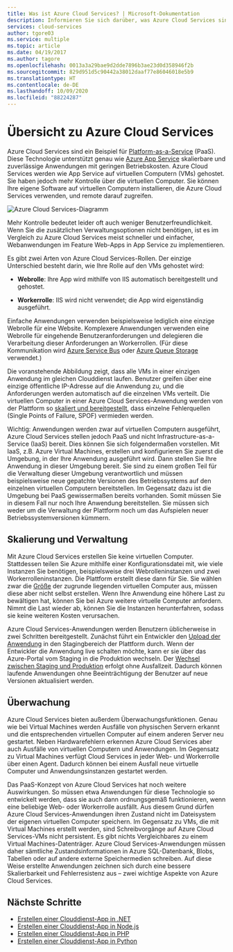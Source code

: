 ```yaml
---
title: Was ist Azure Cloud Services? | Microsoft-Dokumentation
description: Informieren Sie sich darüber, was Azure Cloud Services sind, insbesondere darüber, dass sie für die Unterstützung von Anwendungen konzipiert wurden, die skalierbar, zuverlässig und kostengünstig zu betreiben sind.
services: cloud-services
author: tgore03
ms.service: multiple
ms.topic: article
ms.date: 04/19/2017
ms.author: tagore
ms.openlocfilehash: 0013a3a29bae9d2dde7896b3ae23d0d358946f2b
ms.sourcegitcommit: 829d951d5c90442a38012daaf77e86046018e5b9
ms.translationtype: HT
ms.contentlocale: de-DE
ms.lasthandoff: 10/09/2020
ms.locfileid: "88224287"
---
```

# <a name="overview-of-azure-cloud-services"></a>Übersicht zu Azure Cloud Services
Azure Cloud Services sind ein Beispiel für [Platform-as-a-Service](https://azure.microsoft.com/overview/what-is-paas/) (PaaS). Diese Technologie unterstützt genau wie [Azure App Service](../app-service/overview.md) skalierbare und zuverlässige Anwendungen mit geringen Betriebskosten. Azure Cloud Services werden wie App Service auf virtuellen Computern (VMs) gehostet. Sie haben jedoch mehr Kontrolle über die virtuellen Computer. Sie können Ihre eigene Software auf virtuellen Computern installieren, die Azure Cloud Services verwenden, und remote darauf zugreifen.

![Azure Cloud Services-Diagramm](./media/cloud-services-choose-me/diagram.png)

Mehr Kontrolle bedeutet leider oft auch weniger Benutzerfreundlichkeit. Wenn Sie die zusätzlichen Verwaltungsoptionen nicht benötigen, ist es im Vergleich zu Azure Cloud Services meist schneller und einfacher, Webanwendungen im Feature Web-Apps in App Service zu implementieren.

Es gibt zwei Arten von Azure Cloud Services-Rollen. Der einzige Unterschied besteht darin, wie Ihre Rolle auf den VMs gehostet wird:

* **Webrolle**: Ihre App wird mithilfe von IIS automatisch bereitgestellt und gehostet.

* **Workerrolle**: IIS wird nicht verwendet; die App wird eigenständig ausgeführt.

Einfache Anwendungen verwenden beispielsweise lediglich eine einzige Webrolle für eine Website. Komplexere Anwendungen verwenden eine Webrolle für eingehende Benutzeranforderungen und delegieren die Verarbeitung dieser Anforderungen an Workerrollen. (Für diese Kommunikation wird [Azure Service Bus](../service-bus-messaging/service-bus-messaging-overview.md) oder [Azure Queue Storage](../storage/common/storage-introduction.md) verwendet.)

Die voranstehende Abbildung zeigt, dass alle VMs in einer einzigen Anwendung im gleichen Clouddienst laufen. Benutzer greifen über eine einzige öffentliche IP-Adresse auf die Anwendung zu, und die Anforderungen werden automatisch auf die einzelnen VMs verteilt. Die virtuellen Computer in einer Azure Cloud Services-Anwendung werden von der Plattform so [skaliert und bereitgestellt](cloud-services-how-to-scale-portal.md), dass einzelne Fehlerquellen (Single Points of Failure, SPOF) vermieden werden.

Wichtig: Anwendungen werden zwar auf virtuellen Computern ausgeführt, Azure Cloud Services stellen jedoch PaaS und nicht Infrastructure-as-a-Service (IaaS) bereit. Dies können Sie sich folgendermaßen vorstellen. Mit IaaS, z.B. Azure Virtual Machines, erstellen und konfigurieren Sie zuerst die Umgebung, in der Ihre Anwendung ausgeführt wird. Dann stellen Sie Ihre Anwendung in dieser Umgebung bereit. Sie sind zu einem großen Teil für die Verwaltung dieser Umgebung verantwortlich und müssen beispielsweise neue gepatchte Versionen des Betriebssystems auf den einzelnen virtuellen Computern bereitstellen. Im Gegensatz dazu ist die Umgebung bei PaaS gewissermaßen bereits vorhanden. Somit müssen Sie in diesem Fall nur noch Ihre Anwendung bereitstellen. Sie müssen sich weder um die Verwaltung der Plattform noch um das Aufspielen neuer Betriebssystemversionen kümmern.

## <a name="scaling-and-management"></a>Skalierung und Verwaltung
Mit Azure Cloud Services erstellen Sie keine virtuellen Computer. Stattdessen teilen Sie Azure mithilfe einer Konfigurationsdatei mit, wie viele Instanzen Sie benötigen, beispielsweise drei Webrolleninstanzen und zwei Workerrolleninstanzen. Die Plattform erstellt diese dann für Sie. Sie wählen zwar die [Größe](cloud-services-sizes-specs.md) der zugrunde liegenden virtuellen Computer aus, müssen diese aber nicht selbst erstellen. Wenn Ihre Anwendung eine höhere Last zu bewältigen hat, können Sie bei Azure weitere virtuelle Computer anfordern. Nimmt die Last wieder ab, können Sie die Instanzen herunterfahren, sodass sie keine weiteren Kosten verursachen.

Azure Cloud Services-Anwendungen werden Benutzern üblicherweise in zwei Schritten bereitgestellt. Zunächst führt ein Entwickler den [Upload der Anwendung](cloud-services-how-to-create-deploy-portal.md) in den Stagingbereich der Plattform durch. Wenn der Entwickler die Anwendung live schalten möchte, kann er sie über das Azure-Portal vom Staging in die Produktion wechseln. Der [Wechsel zwischen Staging und Produktion](cloud-services-how-to-manage-portal.md#swap-deployments-to-promote-a-staged-deployment-to-production) erfolgt ohne Ausfallzeit. Dadurch können laufende Anwendungen ohne Beeinträchtigung der Benutzer auf neue Versionen aktualisiert werden.

## <a name="monitoring"></a>Überwachung
Azure Cloud Services bieten außerdem Überwachungsfunktionen. Genau wie bei Virtual Machines werden Ausfälle von physischen Servern erkannt und die entsprechenden virtuellen Computer auf einem anderen Server neu gestartet. Neben Hardwarefehlern erkennen Azure Cloud Services aber auch Ausfälle von virtuellen Computern und Anwendungen. Im Gegensatz zu Virtual Machines verfügt Cloud Services in jeder Web- und Workerrolle über einen Agent. Dadurch können bei einem Ausfall neue virtuelle Computer und Anwendungsinstanzen gestartet werden.

Das PaaS-Konzept von Azure Cloud Services hat noch weitere Auswirkungen. So müssen etwa Anwendungen für diese Technologie so entwickelt werden, dass sie auch dann ordnungsgemäß funktionieren, wenn eine beliebige Web- oder Workerrolle ausfällt. Aus diesem Grund dürfen Azure Cloud Services-Anwendungen ihren Zustand nicht im Dateisystem der eigenen virtuellen Computer speichern. Im Gegensatz zu VMs, die mit Virtual Machines erstellt werden, sind Schreibvorgänge auf Azure Cloud Services-VMs nicht persistent. Es gibt nichts Vergleichbares zu einem Virtual Machines-Datenträger. Azure Cloud Services-Anwendungen müssen daher sämtliche Zustandsinformationen in Azure SQL-Datenbank, Blobs, Tabellen oder auf andere externe Speichermedien schreiben. Auf diese Weise erstellte Anwendungen zeichnen sich durch eine bessere Skalierbarkeit und Fehlerresistenz aus – zwei wichtige Aspekte von Azure Cloud Services.

## <a name="next-steps"></a>Nächste Schritte
* [Erstellen einer Clouddienst-App in .NET](cloud-services-dotnet-get-started.md) 
* [Erstellen einer Clouddienst-App in Node.js](cloud-services-nodejs-develop-deploy-app.md) 
* [Erstellen einer Clouddienst-App in PHP](../cloud-services-php-create-web-role.md) 
* [Erstellen einer Clouddienst-App in Python](cloud-services-python-ptvs.md)







